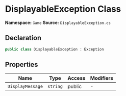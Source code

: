 # DisplayableException Class

**Namespace:** `Game`
**Source:** `DisplayableException.cs`

## Declaration

```csharp
public class DisplayableException : Exception
```

## Properties

| Name | Type | Access | Modifiers |
|------|------|--------|-----------|
| `DisplayMessage` | `string` | public | - |

